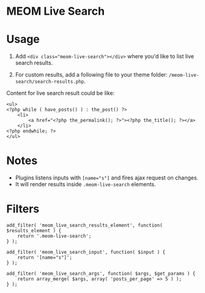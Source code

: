 # MEOM Live Search

# Usage

1. Add `<div class="meom-live-search"></div>` where you'd like to list live search results.

2. For custom results, add a following file to your theme folder: `/meom-live-search/search-results.php`.

Content for live search result could be like:

```
<ul>
<?php while ( have_posts() ) : the_post() ?>
	<li>
		<a href="<?php the_permalink(); ?>"><?php the_title(); ?></a>
	</li>
<?php endwhile; ?>
</ul>
```

# Notes

- Plugins listens inputs with `[name="s"]` and fires ajax request on changes.
- It will render results inside `.meom-live-search` elements.

# Filters
```
add_filter( 'meom_live_search_results_element', function( $results_element ) {
	return '.meom-live-search';
} );
```
```
add_filter( 'meom_live_search_input', function( $input ) {
	return '[name="s"]';
} );
```
```
add_filter( 'meom_live_search_args', function( $args, $get_params ) {
	return array_merge( $args, array( 'posts_per_page' => 5 ) );
} );
```
